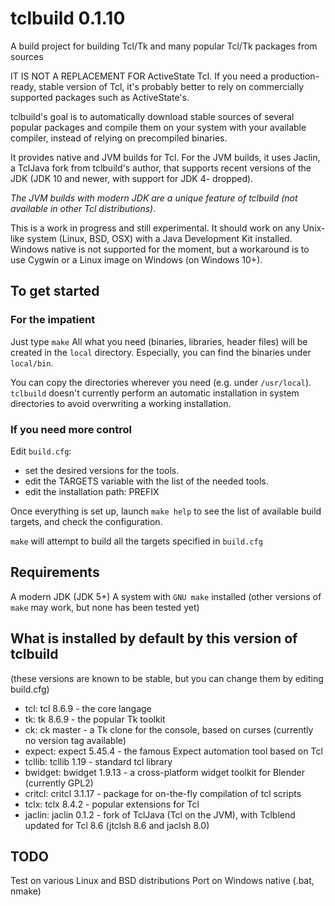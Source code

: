 # tclbuild 0.1.10

A build project for building Tcl/Tk and many popular Tcl/Tk packages from sources

IT IS NOT A REPLACEMENT FOR ActiveState Tcl.
If you need a production-ready, stable version of Tcl, it's probably better to rely on commercially supported packages such as ActiveState's.

tclbuild's goal is to automatically download stable sources of several popular packages and compile them on your system with your available compiler, instead of relying on precompiled binaries.

It provides native and JVM builds for Tcl. For the JVM builds, it uses Jaclin, a TclJava fork from tclbuild's author, that supports recent versions of the JDK (JDK 10 and newer, with support for JDK 4- dropped).

*The JVM builds with modern JDK are a unique feature of tclbuild (not available in other Tcl distributions)*.

This is a work in progress and still experimental.
It should work on any Unix-like system (Linux, BSD, OSX) with a Java Development Kit installed.
Windows native is not supported for the moment, but a workaround is to use Cygwin or a Linux image on Windows (on Windows 10+).

## To get started

### For the impatient

Just type `make`
All what you need (binaries, libraries, header files) will be created in the `local` directory.
Especially, you can find the binaries under `local/bin`.

You can copy the directories wherever you need (e.g. under `/usr/local`).
`tclbuild` doesn't currently perform an automatic installation in system directories to avoid overwriting a working installation.

### If you need more control

Edit `build.cfg`:
  - set the desired versions for the tools.
  - edit the TARGETS variable with the list of the needed tools.
  - edit the installation path: PREFIX

Once everything is set up, launch `make help` to see the list of available build targets, and check the configuration.

`make` will attempt to build all the targets specified in `build.cfg`

## Requirements
A modern JDK (JDK 5+)
A system with `GNU make` installed (other versions of `make` may work, but none has been tested yet)

## What is installed by default by this version of tclbuild
(these versions are known to be stable, but you can change them by editing build.cfg)

  - tcl:      tcl 8.6.9 - the core langage
  - tk:       tk 8.6.9 - the popular Tk toolkit
  - ck:       ck master - a Tk clone for the console, based on curses (currently no version tag available)
  - expect:   expect 5.45.4 - the famous Expect automation tool based on Tcl
  - tcllib:   tcllib 1.19 - standard tcl library
  - bwidget:  bwidget 1.9.13 - a cross-platform widget toolkit for Blender (currently GPL2)
  - critcl:   critcl 3.1.17 - package for on-the-fly compilation of tcl scripts
  - tclx:     tclx 8.4.2 - popular extensions for Tcl
  - jaclin:   jaclin 0.1.2 - fork of TclJava (Tcl on the JVM), with Tclblend updated for Tcl 8.6 (jtclsh 8.6 and jaclsh 8.0)

## TODO
Test on various Linux and BSD distributions
Port on Windows native (.bat, nmake)
